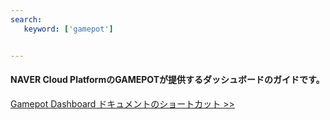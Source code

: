 ```yaml
---
search:
   keyword: ['gamepot']


---
```


#### **NAVER Cloud PlatformのGAMEPOTが提供するダッシュボードのガイドです。**

<a href="https://guide.ncloud-docs.com/docs/ja/game-gamepotdashboard" target="_blank">Gamepot Dashboard ドキュメントのショートカット >></a>

